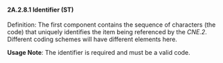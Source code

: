 #### 2A.2.8.1 Identifier (ST)

Definition: The first component contains the sequence of characters (the code) that uniquely identifies the item being referenced by the _CNE.2_. Different coding schemes will have different elements here.

**Usage Note**: The identifier is required and must be a valid code.
